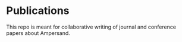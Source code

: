 # Publications
This repo is meant for collaborative writing of journal and conference papers about Ampersand.
